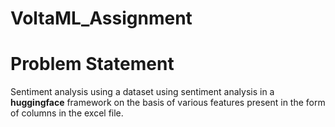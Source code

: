 # VoltaML_Assignment

# Problem Statement
Sentiment analysis using a dataset using sentiment analysis in a **huggingface** framework on the basis of various features present in the form of columns in the excel file.


